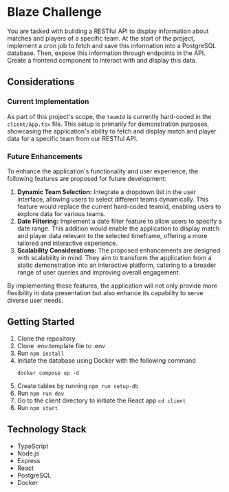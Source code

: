 # Blaze Challenge

You are tasked with building a RESTful API to display information about matches and players of a specific team.
At the start of the project, implement a cron job to fetch and save this information into a PostgreSQL database.
Then, expose this information through endpoints in the API.
Create a frontend component to interact with and display this data.

## Considerations

### Current Implementation

As part of this project's scope, the `teamId` is currently hard-coded in the `client/App.tsx` file. This setup is primarily for demonstration purposes, showcasing the application's ability to fetch and display match and player data for a specific team from our RESTful API.

### Future Enhancements

To enhance the application's functionality and user experience, the following features are proposed for future development:

1. **Dynamic Team Selection:** Integrate a dropdown list in the user interface, allowing users to select different teams dynamically. This feature would replace the current hard-coded teamId, enabling users to explore data for various teams.
2. **Date Filtering:** Implement a date filter feature to allow users to specify a date range. This addition would enable the application to display match and player data relevant to the selected timeframe, offering a more tailored and interactive experience.
3. **Scalability Considerations:** The proposed enhancements are designed with scalability in mind. They aim to transform the application from a static demonstration into an interactive platform, catering to a broader range of user queries and improving overall engagement.

By implementing these features, the application will not only provide more flexibility in data presentation but also enhance its capability to serve diverse user needs.

## Getting Started

1. Clone the repository
2. Clone .env.template file to .env
3. Run `npm install`
4. Initiate the database using Docker with the following command
   ```
   docker compose up -d
   ```
5. Create tables by running `npm run setup-db`
6. Run `npm run dev`
7. Go to the client directory to initiate the React app `cd client`
8. Run `npm start`

## Technology Stack

-  TypeScript
-  Node.js
-  Express
-  React
-  PostgreSQL
-  Docker
